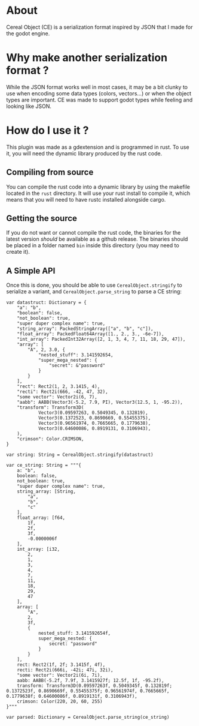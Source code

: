 # About

Cereal Object (CE) is a serialization format inspired by JSON that I made for the godot engine.

# Why make another serialization format ?

While the JSON format works well in most cases, it may be a bit clunky to use when encoding some data types (colors, vectors...) or when the object types are important. CE was made to support godot types while feeling and looking like JSON.

# How do I use it ?


This plugin was made as a gdextension and is programmed in rust. To use it, you will need the dynamic library produced by the rust code.

## Compiling from source

You can compile the rust code into a dynamic library by using the makefile located in the `rust` directory. It will use your rust install to compile it, which means that you will need to have rustc installed alongside cargo.

## Getting the source

If you do not want or cannot compile the rust code, the binaries for the latest version *should* be available as a github release. The binaries should be placed in a folder named `bin` inside this directory (you may need to create it).

## A Simple API

Once this is done, you should be able to use `CerealObject.stringify` to serialize a variant, and `CerealObject.parse_string` to parse a CE string:

```gdscript
var datastruct: Dictionary = {
	"a": "b",
	"boolean": false,
	"not_boolean": true,
	"super duper complex name": true,
	"string_array": PackedStringArray(["a", "b", "c"]),
	"float_array": PackedFloat64Array([1., 2., 3., -6e-7]),
	"int_array": PackedInt32Array([2, 1, 3, 4, 7, 11, 18, 29, 47]),
	"array": [
		"A", 2, 3.0, {
			"nested_stuff": 3.141592654,
			"super_mega_nested": {
				"secret": &"password"
			}
		}
	],
	"rect": Rect2(1, 2, 3.1415, 4),
	"recti": Rect2i(666, -42, 47, 32),
	"some vector": Vector2i(6, 7),
	"aabb": AABB(Vector3(-5.2, 7.9, PI), Vector3(12.5, 1, -95.2)),
	"transform": Transform3D(
			Vector3(0.09597263, 0.5049345, 0.132819),
			Vector3(0.1372523, 0.8690669, 0.55455375),
			Vector3(0.96561974, 0.7665665, 0.1779638),
			Vector3(0.64600086, 0.8919131, 0.3106943),
	),
	"crimson": Color.CRIMSON,
}

var string: String = CerealObject.stringify(datastruct)
```

```gdscript
var ce_string: String = """{
	a: "b",
	boolean: false,
	not_boolean: true,
	"super duper complex name": true,
	string_array: [String,
		"a",
		"b",
		"c"
	],
	float_array: [f64,
		1f,
		2f,
		3f,
		-0.0000006f
	],
	int_array: [i32,
		2,
		1,
		3,
		4,
		7,
		11,
		18,
		29,
		47
	],
	array: [
		"A",
		2,
		3f,
		{
			nested_stuff: 3.141592654f,
			super_mega_nested: {
				secret: "password"
			}
		}
	],
	rect: Rect2(1f, 2f; 3.1415f, 4f),
	recti: Rect2i(666i, -42i; 47i, 32i),
	"some vector": Vector2i(6i, 7i),
	aabb: AABB(-5.2f, 7.9f, 3.1415927f; 12.5f, 1f, -95.2f),
	transform: Transform3D(0.09597263f, 0.5049345f, 0.132819f; 0.1372523f, 0.8690669f, 0.55455375f; 0.96561974f, 0.7665665f, 0.1779638f; 0.64600086f, 0.8919131f, 0.3106943f),
	crimson: Color(220, 20, 60, 255)
}"""

var parsed: Dictionary = CerealObject.parse_string(ce_string)
```